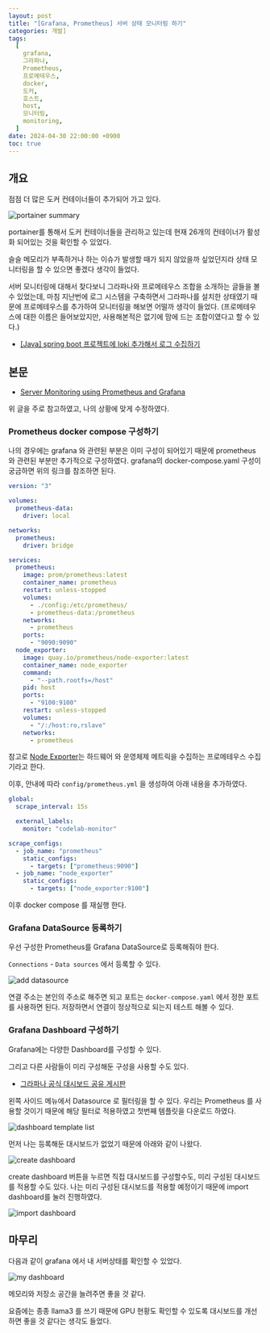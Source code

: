 ```yaml
---
layout: post
title: "[Grafana, Prometheus] 서버 상태 모니터링 하기"
categories: 개발]
tags:
  [
    grafana,
    그라파나,
    Prometheus,
    프로메테우스,
    docker,
    도커,
    호스트,
    host,
    모니터링,
    monitoring,
  ]
date: 2024-04-30 22:00:00 +0900
toc: true
---
```


## 개요

점점 더 많은 도커 컨테이너들이 추가되어 가고 있다.

![portainer summary](/assets/images/2024-04-30-server-monitoring-with-grafana-and-prometheus/portainer-summary.png)

portainer를 통해서 도커 컨테이너들을 관리하고 있는데 현재 26개의 컨테이너가 활성화 되어있는 것을 확인할 수 있었다.

슬슬 메모리가 부족하거나 하는 이슈가 발생할 때가 되지 않았을까 싶었던지라 상태 모니터링을 할 수 있으면 좋겠다 생각이 들었다.

서버 모니터링에 대해서 찾다보니 그라파나와 프로메테우스 조합을 소개하는 글들을 볼 수 있었는데, 마침 지난번에 로그 시스템을 구축하면서 그라파나를 설치한 상태였기 때문에 프로메테우스를 추가하여 모니터링을 해보면 어떨까 생각이 들었다. (프로메테우스에 대한 이름은 들어보았지만, 사용해본적은 없기에 맘에 드는 조합이였다고 할 수 있다.)

- [[Java] spring boot 프로젝트에 loki 추가해서 로그 수집하기](https://jonghoonpark.com/2024/04/22/java-loki-grafana-with-spring-boot)

## 본문

- [Server Monitoring using Prometheus and Grafana](https://sahsumit.medium.com/server-monitoring-using-prometheus-and-grafana-a041b3333fa7)

위 글을 주로 참고하였고, 나의 상황에 맞게 수정하였다.

### Prometheus docker compose 구성하기

나의 경우에는 grafana 와 관련된 부분은 이미 구성이 되어있기 때문에 prometheus 와 관련된 부분만 추가적으로 구성하였다. grafana의 docker-compose.yaml 구성이 궁금하면 위의 링크를 참조하면 된다.

```yaml
version: "3"

volumes:
  prometheus-data:
    driver: local

networks:
  prometheus:
    driver: bridge

services:
  prometheus:
    image: prom/prometheus:latest
    container_name: prometheus
    restart: unless-stopped
    volumes:
      - ./config:/etc/prometheus/
      - prometheus-data:/prometheus
    networks:
      - prometheus
    ports:
      - "9090:9090"
  node_exporter:
    image: quay.io/prometheus/node-exporter:latest
    container_name: node_exporter
    command:
      - "--path.rootfs=/host"
    pid: host
    ports:
      - "9100:9100"
    restart: unless-stopped
    volumes:
      - "/:/host:ro,rslave"
    networks:
      - prometheus
```

참고로 [Node Exporter](https://github.com/prometheus/node_exporter)는 하드웨어 와 운영체제 메트릭을 수집하는 프로메테우스 수집기라고 한다.

이후, 안내에 따라 `config/prometheus.yml` 을 생성하여 아래 내용을 추가하였다.

```yml
global:
  scrape_interval: 15s

  external_labels:
    monitor: "codelab-monitor"

scrape_configs:
  - job_name: "prometheus"
    static_configs:
      - targets: ["prometheus:9090"]
  - job_name: "node_exporter"
    static_configs:
      - targets: ["node_exporter:9100"]
```

이후 docker compose 를 재실행 한다.

### Grafana DataSource 등록하기

우선 구성한 Prometheus를 Grafana DataSource로 등록해줘야 한다.

`Connections` - `Data sources` 에서 등록할 수 있다.

![add datasource](/assets/images/2024-04-30-server-monitoring-with-grafana-and-prometheus/add-datasource.png)

연결 주소는 본인의 주소로 해주면 되고 포트는 `docker-compose.yaml` 에서 정한 포트를 사용하면 된다. 저장하면서 연결이 정상적으로 되는지 테스트 해볼 수 있다.

### Grafana Dashboard 구성하기

Grafana에는 다양한 Dashboard를 구성할 수 있다.

그리고 다른 사람들이 미리 구성해둔 구성을 사용할 수도 있다.

- [그라파나 공식 대시보드 공유 게시판](https://grafana.com/grafana/dashboards/)

왼쪽 사이드 메뉴에서 Datasource 로 필터링을 할 수 있다. 우리는 Prometheus 를 사용할 것이기 때문에 해당 필터로 적용하였고 첫번째 템플릿을 다운로드 하였다.

![dashboard template list](/assets/images/2024-04-30-server-monitoring-with-grafana-and-prometheus/dashboard-template-list.png)

먼저 나는 등록해둔 대시보드가 없었기 때문에 아래와 같이 나왔다.

![create dashboard](/assets/images/2024-04-30-server-monitoring-with-grafana-and-prometheus/create-dashboard.png)

create dashboard 버튼을 누르면 직접 대시보드를 구성할수도, 미리 구성된 대시보드를 적용할 수도 있다. 나는 미리 구성된 대시보드를 적용할 예정이기 때문에 import dashboard를 눌러 진행하였다.

![import dashboard](/assets/images/2024-04-30-server-monitoring-with-grafana-and-prometheus/import-dashboard.png)

## 마무리

다음과 같이 grafana 에서 내 서버상태를 확인할 수 있었다.

![my dashboard](/assets/images/2024-04-30-server-monitoring-with-grafana-and-prometheus/my-dashboard.png)

메모리와 저장소 공간을 늘려주면 좋을 것 같다.

요즘에는 종종 llama3 를 쓰기 때문에 GPU 현황도 확인할 수 있도록 대시보드를 개선하면 좋을 것 같다는 생각도 들었다.
